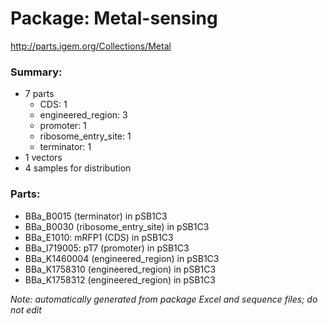 # Package: Metal-sensing

http://parts.igem.org/Collections/Metal

### Summary:

- 7 parts
    - CDS: 1
    - engineered_region: 3
    - promoter: 1
    - ribosome_entry_site: 1
    - terminator: 1
- 1 vectors
- 4 samples for distribution

### Parts:

- BBa_B0015 (terminator) in pSB1C3
- BBa_B0030 (ribosome_entry_site) in pSB1C3
- BBa_E1010: mRFP1 (CDS) in pSB1C3
- BBa_I719005: pT7 (promoter) in pSB1C3
- BBa_K1460004 (engineered_region) in pSB1C3
- BBa_K1758310 (engineered_region) in pSB1C3
- BBa_K1758312 (engineered_region) in pSB1C3

_Note: automatically generated from package Excel and sequence files; do not edit_
